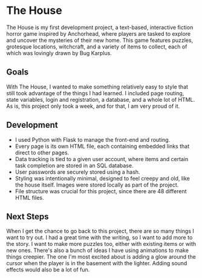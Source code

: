 # The House

The House is my first development project, a text-based, interactive fiction horror game inspired by Anchorhead, where players are tasked to explore and uncover the mysteries of their new home. This game features puzzles, grotesque locations, witchcraft, and a variety of items to collect, each of which was lovingly drawn by Bug Karplus.

## Goals

With The House, I wanted to make something relatively easy to style that still took advantage of the things I had learned. I included page routing, state variables, login and registration, a database, and a whole lot of HTML. As is, this project only took a week, and for that, I am very proud of it.

## Development

- I used Python with Flask to manage the front-end and routing.
- Every page is its own HTML file, each containing embedded links that direct to other pages.
- Data tracking is tied to a given user account, where items and certain task completion are stored in an SQL database.
- User passwords are securely stored using a hash.
- Styling was intentionally minimal, designed to feel creepy and old, like the house itself. Images were stored locally as part of the project.
- File structure was crucial for this project, since there are 48 different HTML files.

## Next Steps

When I get the chance to go back to this project, there are so many things I want to try out. I had a great time with the writing, so I want to add more to the story. I want to make more puzzles too, either with existing items or with new ones. There's also a bunch of ideas I have using animations to make things creepier. The one I'm most excited about is adding a glow around the cursor when the player is in the basement with the lighter. Adding sound effects would also be a lot of fun.
